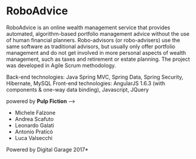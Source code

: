 # RoboAdvice


RoboAdvice is an online wealth management service that provides automated, algorithm-based portfolio management advice without the use of human financial planners. Robo-advisors (or robo-advisers) use the same software as traditional advisors, but usually only offer portfolio management and do not get involved in more personal aspects of wealth management, such as taxes and retirement or estate planning. The project was developed in Agile Scrum methodology.

Back-end technologies:
Java Spring MVC, Spring Data, Spring Security, Hibernate, MySQL
Front-end technologies:
AngularJS 1.6.3 (with components & one-way data binding), Javascript, JQuery

powered by **Pulp Fiction** --> 




- Michele Falzone
- Andrea Scafuto
- Leonardo Galati
- Antonio Praticò
- Luca Valsecchi

Powered by Digital Garage 2017*
